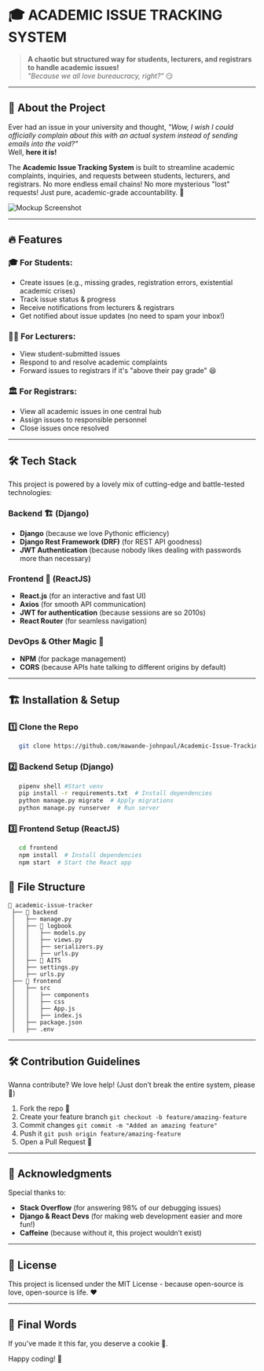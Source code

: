 # 🎓 ACADEMIC ISSUE TRACKING SYSTEM

> **A chaotic but structured way for students, lecturers, and registrars to handle academic issues!**  
> *"Because we all love bureaucracy, right?"* 😏

---

## 🚀 About the Project

Ever had an issue in your university and thought, _"Wow, I wish I could officially complain about this with an actual system instead of sending emails into the void?"_  
Well, **here it is!**

The **Academic Issue Tracking System** is built to streamline academic complaints, inquiries, and requests between students, lecturers, and registrars. No more endless email chains! No more mysterious "lost" requests! Just pure, academic-grade accountability. 🎯

![Mockup Screenshot](https://accademic-issue-tracking-system-j4tjyhz0d.vercel.app)

---

## 🔥 Features

### 🎓 For Students:
- Create issues (e.g., missing grades, registration errors, existential academic crises)
- Track issue status & progress
- Receive notifications from lecturers & registrars
- Get notified about issue updates (no need to spam your inbox!)

### 👨‍🏫 For Lecturers:
- View student-submitted issues
- Respond to and resolve academic complaints
- Forward issues to registrars if it's "above their pay grade" 😆

### 🏛️ For Registrars:
- View all academic issues in one central hub
- Assign issues to responsible personnel
- Close issues once resolved

---

## 🛠️ Tech Stack

This project is powered by a lovely mix of cutting-edge and battle-tested technologies:

### Backend 🏗️ (Django)
- **Django** (because we love Pythonic efficiency)
- **Django Rest Framework (DRF)** (for REST API goodness)
- **JWT Authentication** (because nobody likes dealing with passwords more than necessary)

### Frontend 🎨 (ReactJS)
- **React.js** (for an interactive and fast UI)
- **Axios** (for smooth API communication)
- **JWT for authentication** (because sessions are so 2010s)
- **React Router** (for seamless navigation)

### DevOps & Other Magic 🎩
- **NPM** (for package management)
- **CORS** (because APIs hate talking to different origins by default)

---

## 🏗️ Installation & Setup

### 1️⃣ Clone the Repo
```bash
   git clone https://github.com/mawande-johnpaul/Academic-Issue-Tracking-System.git
```

### 2️⃣ Backend Setup (Django)
```bash
   pipenv shell #Start venv
   pip install -r requirements.txt  # Install dependencies
   python manage.py migrate  # Apply migrations
   python manage.py runserver  # Run server
```

### 3️⃣ Frontend Setup (ReactJS)
```bash
   cd frontend
   npm install  # Install dependencies
   npm start  # Start the React app
```

## 📄 File Structure

```
📂 academic-issue-tracker
 ├── 📂 backend
 │   ├── manage.py
 │   ├── 📂 logbook
 │   │   ├── models.py
 │   │   ├── views.py
 │   │   ├── serializers.py
 │   │   ├── urls.py
 │   ├── 📂 AITS
 │   ├── settings.py
 │   ├── urls.py
 ├── 📂 frontend
 │   ├── src
 │   │   ├── components
 │   │   ├── css
 │   │   ├── App.js
 │   │   ├── index.js
 │   ├── package.json
 │   ├── .env
```

---

## 🛠️ Contribution Guidelines

Wanna contribute? We love help! (Just don’t break the entire system, please 🙏)

1. Fork the repo 🍴
2. Create your feature branch `git checkout -b feature/amazing-feature`
3. Commit changes `git commit -m "Added an amazing feature"`
4. Push it `git push origin feature/amazing-feature`
5. Open a Pull Request 🚀

---

## 🤝 Acknowledgments

Special thanks to:
- **Stack Overflow** (for answering 98% of our debugging issues)
- **Django & React Devs** (for making web development easier and more fun!)
- **Caffeine** (because without it, this project wouldn’t exist)

---

## 📜 License

This project is licensed under the MIT License - because open-source is love, open-source is life. ❤️

---

## 🎯 Final Words

If you’ve made it this far, you deserve a cookie 🍪.

Happy coding! 🚀

